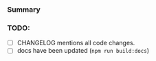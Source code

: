 ### Summary


### TODO:
- [ ] CHANGELOG mentions all code changes.
- [ ] docs have been updated (`npm run build:docs`)
